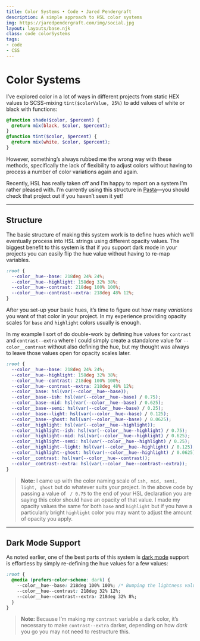```yaml
---
title: Color Systems • Code • Jared Pendergraft
description: A simple approach to HSL color systems
img: https://jaredpendergraft.com/img/social.jpg
layout: layouts/base.njk
class: code colorSystems
tags:
- code
- CSS
---
```


# Color Systems

I’ve explored color in a lot of ways in different projects from static HEX values to SCSS-mixing `tint($colorValue, 25%)` to add values of white or black with functions:

```scss
@function shade($color, $percent) {
  @return mix(black, $color, $percent);
}
@function tint($color, $percent) {
  @return mix(white, $color, $percent);
}
```

However, something’s always rubbed me the wrong way with these methods, specifically the lack of flexibility to adjust colors without having to process a number of color variations again and again.

Recently, HSL has really taken off and I’m happy to report on a system I’m rather pleased with. I’m currently using this structure in [Pasta](https://pasta.jaredpendergraft.com)—you should check that project out if you haven’t seen it yet!

***

## Structure

The basic structure of making this system work is to define hues which we’ll eventually process into HSL strings using different opacity values. The biggest benefit to this system is that if you support dark mode in your projects you can easily flip the hue value without having to re-map  variables.

```css
:root {
  --color__hue--base: 218deg 24% 24%;
  --color__hue--highlight: 158deg 32% 38%;
  --color__hue--contrast: 218deg 100% 100%;
  --color__hue--contrast--extra: 218deg 48% 12%;
}
```

After you set-up your basic hues, it’s time to figure out how many _variations_ you want of that color in your project. In my experience providing opacity scales for `base` and `highlight` colors usually is enough.

In my example I sort of do double-work by defining hue values for `contrast` and `contrast--extra` where I could simply create a standalone value for `--color__contrast` without also defining the hue, but my thought was always to leave those values open for opacity scales later.

```css
:root {
  --color__hue--base: 218deg 24% 24%;
  --color__hue--highlight: 158deg 32% 38%;
  --color__hue--contrast: 218deg 100% 100%;
  --color__hue--contrast--extra: 218deg 48% 12%;
  --color__base: hsl(var(--color__hue--base));
  --color__base--ish: hsl(var(--color__hue--base) / 0.75);
  --color__base--mid: hsl(var(--color__hue--base) / 0.625);
  --color__base--semi: hsl(var(--color__hue--base) / 0.25);
  --color__base--light: hsl(var(--color__hue--base) / 0.125);
  --color__base--ghost: hsl(var(--color__hue--base) / 0.0625);
  --color__highlight: hsl(var(--color__hue--highlight));
  --color__highlight--ish: hsl(var(--color__hue--highlight) / 0.75);
  --color__highlight--mid: hsl(var(--color__hue--highlight) / 0.625);
  --color__highlight--semi: hsl(var(--color__hue--highlight) / 0.25);
  --color__highlight--light: hsl(var(--color__hue--highlight) / 0.125);
  --color__highlight--ghost: hsl(var(--color__hue--highlight) / 0.0625);
  --color__contrast: hsl(var(--color__hue--contrast));
  --color__contrast--extra: hsl(var(--color__hue--contrast--extra));
}
```

> **Note:** I came up with the color naming scale of `ish, mid, semi, light, ghost` but do whatever suits your project. In the above code by passing a value of ` / 0.75` to the end of your HSL declaration you are saying this color should have an opacity of that value. I made my opacity values the same for both `base` and `highlight` but if you have a particularly bright `highlight` color you may want to adjust the amount of opacity you apply.

***

## Dark Mode Support

As noted earlier, one of the best parts of this system is [dark mode](/code/conditional-dark-mode) support is effortless by simply re-defining the hue values for a few values:

```css
:root {
  @media (prefers-color-scheme: dark) {
    --color__hue--base: 218deg 100% 100%; /* Bumping the lightness value to 100% effectively makes this white */
    --color__hue--contrast: 218deg 32% 12%;
    --color__hue--contrast--extra: 218deg 32% 8%;
  }
}
```

> **Note:** Because I’m making my `contrast` variable a dark color, it’s necessary to make `contrast--extra` darker, depending on how _dark_ you go you may not need to restructure this.